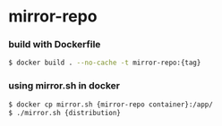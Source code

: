 # mirror-repo

### build with Dockerfile
```bash
$ docker build . --no-cache -t mirror-repo:{tag}
```

### using mirror.sh in docker 

```bash
$ docker cp mirror.sh {mirror-repo container}:/app/
$ ./mirror.sh {distribution}
```
